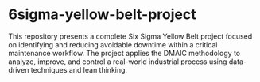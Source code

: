 # 6sigma-yellow-belt-project
This repository presents a complete Six Sigma Yellow Belt project focused on identifying and reducing avoidable downtime within a critical maintenance workflow. The project applies the DMAIC methodology to analyze, improve, and control a real-world industrial process using data-driven techniques and lean thinking.
